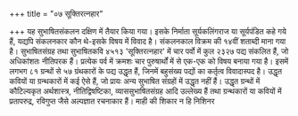 +++
title = "०७ सूक्तिरत्नहार"

+++
यह सुभाषितसंकलन दक्षिण में तैयार किया गया। इसके निर्माता सूर्यकलिंगराज या सूर्यपंडित कहे गये हैं, यद्यपि संकलनकार कौन थे-इसके विषय में विवाद है। संकलनकाल विक्रम की १४वीं शताब्दी माना गया है।
सुभाषितसंग्रह तथा सुभाषितकवि
४५१३ 'सूक्तिरत्नहार' में चार पर्वो में कुल २३२७ पद्य संकलित हैं, जो अधिकांशतः नीतिपरक हैं। प्रत्येक पर्व में क्रमशः चार पुरुषार्थों में से एक-एक को विषय बनाया गया है। इसमें लगभग ८१ ग्रन्थों से ५७ ग्रंथकारों के पद्य उद्धृत हैं, जिनमें बहुसंख्य पद्यों का कर्तृत्व विवादास्पद है। उद्धृत कवियों या ग्रन्थकारों में कई ऐसे हैं, जो प्रायः अन्य सुभाषित संग्रहों में उद्धृत नहीं हैं। उद्धृत ग्रन्थों में कौटिल्यकृत अर्थशास्त्र, नीतिद्विषष्टिका, व्याससुभाषितसंग्रह आदि उल्लेख्य हैं तथा ग्रन्थकारों या कवियों में प्रतापरुद्र, रविगुप्त जैसे
अल्पज्ञात रचनाकार हैं। माही की शिकार
न हि निशिनर